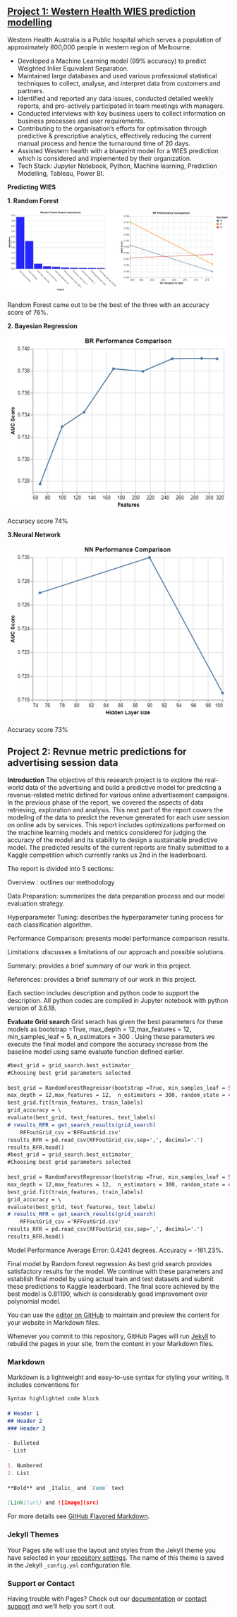 ## [Project 1: Western Health WIES prediction modelling](https://github.com/qaziadnan393/Western-Health-Machine-learning)
Western Health Australia is a Public hospital which serves a population of approximately 800,000 people in western region of Melbourne.

- Developed a Machine Learning model (99% accuracy) to predict Weighted Inlier Equivalent Separation.
- Maintained large databases and used various professional statistical techniques to collect, analyse, and interpret data from customers and partners.
- Identified and reported any data issues, conducted detailed weekly reports, and pro-actively participated in team meetings with managers.
- Conducted interviews with key business users to collect information on business processes and user requirements.
- Contributing to the organisation’s efforts for optimisation through predictive & prescriptive analytics, effectively reducing the current manual process and hence the turnaround time of 20 days.
- Assisted Western health with a blueprint model for a WIES prediction which is considered and implemented by their organization.
- Tech Stack: Jupyter Notebook, Python, Machine learning, Prediction Modelling, Tableau, Power BI.

**Predicting WIES**

**1. Random Forest**

![](/Images/RF.jpg)

Random Forest came out to be the best of the three with an accuracy score of 76%. 

**2. Bayesian Regression**

![](/Images/BR.jpg)

Accuracy score 74%

**3.Neural Network**

![](/Images/Neural.jpg)

Accuracy score 73%

## Project 2: Revnue metric predictions for advertising session data

**Introduction**
The objective of this research project is to explore the real-world data of the advertising and build a predictive model for predicting a revenue-related metric defined for various online advertisement campaigns. In the previous phase of the report, we covered the aspects of data retrieving, exploration and analysis. This next part of the report covers the modeling of the data to predict the revenue generated for each user session on online ads by services. This report includes optimizations performed on the machine learning models and metrics considered for judging the accuracy of the model and its stability to design a sustainable predictive model. The predicted results of the current reports are finally submitted to a Kaggle competition which currently ranks us 2nd in the leaderboard.

The report is divided into 5 sections:

Overview : outlines our methodology

Data Preparation: summarizes the data preparation process and our model evaluation strategy.

Hyperparameter Tuning: describes the hyperparameter tuning process for each classification algorithm.

Performance Comparison: presents model performance comparison results.

Limitations :discusses a limitations of our approach and possible solutions.

Summary: provides a brief summary of our work in this project.

References: provides a brief summary of our work in this project.

Each section includes description and python code to support the description. All python codes are compiled in Jupyter notebook with python version of 3.6.18.

**Evaluate Grid search**
Grid serach has given the best parameters for these models as bootstrap =True, max_depth = 12,max_features = 12, min_samples_leaf = 5, n_estimators = 300 . Using these parameters we execute the final model and compare the accuracy increase from the baseline model using same evaluate function defined earlier.

```markdown
#best_grid = grid_search.best_estimator_
#Choosing best grid parameters selected

best_grid = RandomForestRegressor(bootstrap =True, min_samples_leaf = 5,  \
max_depth = 12,max_features = 12,  n_estimators = 300, random_state = 42)
best_grid.fit(train_features, train_labels)
grid_accuracy = \
evaluate(best_grid, test_features, test_labels)
# results_RFR = get_search_results(grid_search)
    RFFoutGrid_csv ='RFFoutGrid.csv'
results_RFR = pd.read_csv(RFFoutGrid_csv,sep=',', decimal='.')
results_RFR.head()
#best_grid = grid_search.best_estimator_
#Choosing best grid parameters selected
​
best_grid = RandomForestRegressor(bootstrap =True, min_samples_leaf = 5,  \
max_depth = 12,max_features = 12,  n_estimators = 300, random_state = 42)
best_grid.fit(train_features, train_labels)
grid_accuracy = \
evaluate(best_grid, test_features, test_labels)
# results_RFR = get_search_results(grid_search)
    RFFoutGrid_csv ='RFFoutGrid.csv'
results_RFR = pd.read_csv(RFFoutGrid_csv,sep=',', decimal='.')
results_RFR.head()
```
Model Performance
Average Error: 0.4241 degrees.
Accuracy = -161.23%.

Final model by Random forest regression
As best grid search provides satisfactory results for the model. We continue with these parameters and establish final model by using actual train and test datasets and submit these predictions to Kaggle leaderboard. The final score achieved by the best model is 0.81190, which is considerably good improvement over polynomial model.




You can use the [editor on GitHub](https://github.com/qaziadnan393/Adnan_Portfolio/edit/main/README.md) to maintain and preview the content for your website in Markdown files.

Whenever you commit to this repository, GitHub Pages will run [Jekyll](https://jekyllrb.com/) to rebuild the pages in your site, from the content in your Markdown files.

### Markdown

Markdown is a lightweight and easy-to-use syntax for styling your writing. It includes conventions for

```markdown
Syntax highlighted code block

# Header 1
## Header 2
### Header 3

- Bulleted
- List

1. Numbered
2. List

**Bold** and _Italic_ and `Code` text

[Link](url) and ![Image](src)
```

For more details see [GitHub Flavored Markdown](https://guides.github.com/features/mastering-markdown/).

### Jekyll Themes

Your Pages site will use the layout and styles from the Jekyll theme you have selected in your [repository settings](https://github.com/qaziadnan393/Adnan_Portfolio/settings). The name of this theme is saved in the Jekyll `_config.yml` configuration file.

### Support or Contact

Having trouble with Pages? Check out our [documentation](https://docs.github.com/categories/github-pages-basics/) or [contact support](https://support.github.com/contact) and we’ll help you sort it out.
